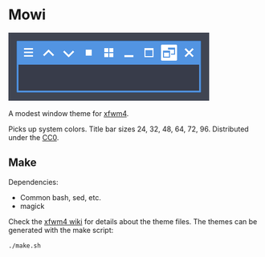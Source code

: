 Mowi
====

![Preview](mowi.png)

A modest window theme for [xfwm4].

Picks up system colors. Title bar sizes
24, 32, 48, 64, 72, 96. Distributed under the [CC0].

[xfwm4]: https://docs.xfce.org/xfce/xfwm4/start
[CC0]: https://creativecommons.org/publicdomain/zero/1.0


Make
----

Dependencies:

- Common bash, sed, etc.
- magick

Check the [xfwm4 wiki] for details about the theme files.
The themes can be generated with the make script:

	./make.sh

[xfwm4 wiki]: https://wiki.xfce.org/howto/xfwm4_theme
